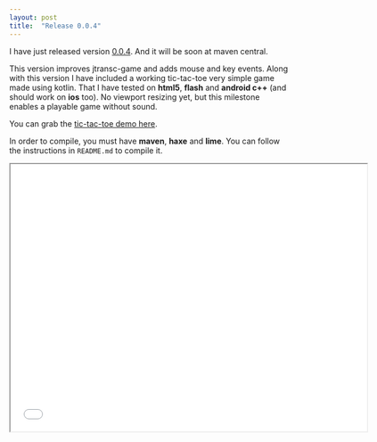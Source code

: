 ```yaml
---
layout: post
title:  "Release 0.0.4"
---
```


I have just released version [0.0.4](https://github.com/jtransc/jtransc/tree/0.0.4). And it will be soon at maven central.

This version improves jtransc-game and adds mouse and key events.
Along with this version I have included a working tic-tac-toe very simple game made using kotlin.
That I have tested on **html5**, **flash** and **android c++** (and should work on **ios** too).
No viewport resizing yet, but this milestone enables a playable game without sound.

You can grab the [tic-tac-toe demo here](https://github.com/jtransc/jtransc-examples/tree/master/tic-tac-toe-kotlin).

In order to compile, you must have **maven**, **haxe** and **lime**. You can follow the instructions in `README.md` to compile it.

<iframe src="/img/tictactoe-0.0.4/js/index.html" width="640" height="480"></iframe>
